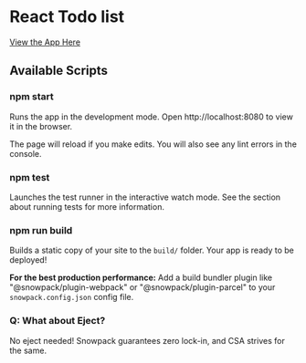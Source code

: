 # React Todo list 

[View the App Here](https://todo-1cdb2.web.app/)

## Available Scripts

### npm start

Runs the app in the development mode. Open http://localhost:8080 to view it in
the browser.

The page will reload if you make edits. You will also see any lint errors in the
console.

### npm test

Launches the test runner in the interactive watch mode. See the section about
running tests for more information.

### npm run build

Builds a static copy of your site to the `build/` folder. Your app is ready to
be deployed!

**For the best production performance:** Add a build bundler plugin like
"@snowpack/plugin-webpack" or "@snowpack/plugin-parcel" to your
`snowpack.config.json` config file.

### Q: What about Eject?

No eject needed! Snowpack guarantees zero lock-in, and CSA strives for the same.
